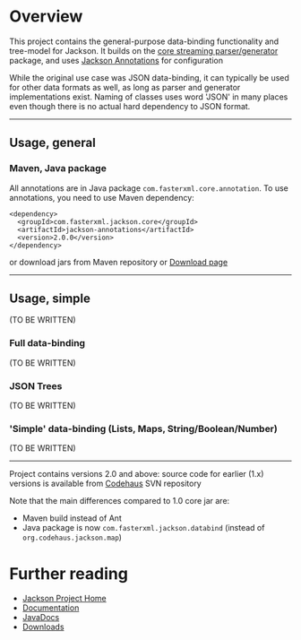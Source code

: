 # Overview

This project contains the general-purpose data-binding functionality
and tree-model for Jackson. It builds on the
[core streaming parser/generator](/FasterXML/jackson-core) package,
and uses [Jackson Annotations](/FasterXML/jackson-annotations) for
configuration

While the original use case was JSON data-binding,
it can typically be used for other data formats as well, as long as
parser and generator implementations exist.
Naming of classes uses word 'JSON' in many places even though there is no
actual hard dependency to JSON format.

----

## Usage, general

### Maven, Java package

All annotations are in Java package `com.fasterxml.core.annotation`.
To use annotations, you need to use Maven dependency:

    <dependency>
      <groupId>com.fasterxml.jackson.core</groupId>
      <artifactId>jackson-annotations</artifactId>
      <version>2.0.0</version>
    </dependency>

or download jars from Maven repository or [Download page](wiki.fasterxml.com/JacksonDownload)

----

## Usage, simple

(TO BE WRITTEN)

### Full data-binding

(TO BE WRITTEN)

### JSON Trees

(TO BE WRITTEN)

### 'Simple' data-binding (Lists, Maps, String/Boolean/Number)

(TO BE WRITTEN)

----

Project contains versions 2.0 and above: source code for earlier (1.x) versions is available from [Codehaus](http://jackson.codehaus.org) SVN repository

Note that the main differences compared to 1.0 core jar are:

* Maven build instead of Ant
* Java package is now `com.fasterxml.jackson.databind` (instead of `org.codehaus.jackson.map`)

# Further reading

* [Jackson Project Home](http://wiki.fasterxml.com/JacksonHome)
* [Documentation](http://wiki.fasterxml.com/JacksonDocumentation)
 * [JavaDocs](http://wiki.fasterxml.com/JacksonJavaDocs)
* [Downloads](http://wiki.fasterxml.com/JacksonDownload)

